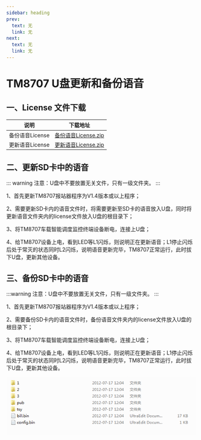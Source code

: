 ```yaml
---
sidebar: heading
prev:
  text: 无
  link: 无
next:
  text: 无
  link: 无
---
```


# TM8707 U盘更新和备份语音

## 一、**License 文件下载**

| 说明 | 下载地址 |
| --- | --- |
| 备份语音License |  [备份语音License.zip](/blog-v2/articles/TM8707U盘更新和备份语音/备份语音/back_license.zip)  |
| 更新语音License |  [更新语音License.zip](/blog-v2/articles/TM8707U盘更新和备份语音/更新语音/update_license.zip)  |

## **二、更新SD卡中的语音**

::: warning
注意：U盘中不要放置无关文件，只有一级文件夹。
:::

1、首先更新TM8707报站器程序为V1.4版本或以上程序；

2、需要更新SD卡内的语音文件时，将需要更新至SD卡的语音放入U盘，同时将更新语音文件夹内的license文件放入U盘的根目录下；

3、将TM8707车载智能调度监控终端设备断电，连接上U盘；

4、给TM8707设备上电，看到LED等L1闪烁，则说明正在更新语音；L1停止闪烁后处于常灭的状态同时L2闪烁，说明语音更新完毕，TM8707正常运行，此时拔下U盘，更新其他设备。

## **三、备份SD卡中的语音**

:::warning
注意：U盘中不要放置无关文件，只有一级文件夹。
:::

1、首先更新TM8707报站器程序为V1.4版本或以上程序；

2、需要备份SD卡内的语音文件时，备份语音文件夹内的license文件放入U盘的根目录下；

3、将TM8707车载智能调度监控终端设备断电，连接上U盘；

4、给TM8707设备上电，看到LED等L1闪烁，则说明正在更新语音；L1停止闪烁后处于常灭的状态同时L2闪烁，说明语音更新完毕，TM8707正常运行，此时拔下U盘，更新其他设备。

![8707更新和备份语音U盘目录](/articles/TM8707U盘更新和备份语音/8707更新和备份语音U盘目录.png )

